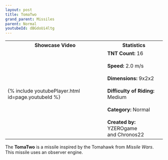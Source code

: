 ```yaml
---
layout: post
title: TomaTwo
grand_parent: Missiles
parent: Normal
youtubeId: dBGdoUi4ltg
---
```


<table>
    <tr>
        <th>Showcase Video</th>
        <th>Statistics</th>
    </tr>
    <tr>
        <td>{% include youtubePlayer.html id=page.youtubeId %}</td>
        <td>
            <b>TNT Count:</b> 16<br><br>
            <b>Speed:</b> 2.0 m/s<br><br>
            <b>Dimensions:</b> 9x2x2<br><br>
            <b>Difficulty of Riding:</b> Medium<br><br>
            <b>Category:</b> Normal<br><br>
            <b>Created by:</b> YZEROgame<br>and Chronos22
        </td>
    </tr>
</table>

The **TomaTwo** is a missile inspired by the Tomahawk from *Missile Wars*. This missile uses an observer engine.